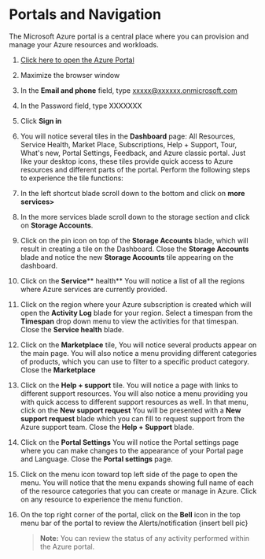 # **Portals and Navigation**

The Microsoft Azure portal is a central place where you can provision and manage your Azure resources and workloads.

1. [Click here to open the Azure Portal](https://portal.azure.com)

2. Maximize the browser window

3. In the **Email and phone** field, type xxxxx@xxxxxx.onmicrosoft.com

4. In the Password field, type XXXXXXX

5. Click **Sign in**

6. You will notice several tiles in the **Dashboard** page: All Resources, Service Health, Market Place, Subscriptions, Help + Support, Tour, What&#39;s new, Portal Settings, Feedback, and Azure classic portal. Just like your desktop icons, these tiles provide quick access to Azure resources and different parts of the portal. Perform the following steps to experience the tile functions:

7. In the left shortcut blade scroll down to the bottom and click on **more services&gt;**

8. In the more services blade scroll down to the storage section and click on **Storage Accounts**.

9. Click on the pin icon on top of the **Storage Accounts** blade, which will result in creating a tile on the Dashboard. Close the **Storage Accounts** blade and notice the new **Storage Accounts** tile appearing on the dashboard.

10. Click on the **Service**** health** You will notice a list of all the regions where Azure services are currently provided.

11. Click on the region where your Azure subscription is created which will open the **Activity Log** blade for your region. Select a timespan from the **Timespan** drop down menu to view the activities for that timespan. Close the **Service health** blade.

12. Click on the **Marketplace** tile, You will notice several products appear on the main page. You will also notice a menu providing different categories of products, which you can use to filter to a specific product category. Close the **Marketplace**

13. Click on the **Help + support** tile. You will notice a page with links to different support resources. You will also notice a menu providing you with quick access to different support resources as well. In that menu, click on the **New support request** You will be presented with a **New support request** blade which you can fill to request support from the Azure support team. Close the **Help + Support** blade.

14. Click on the **Portal Settings** You will notice the Portal settings page where you can make changes to the appearance of your Portal page and Language. Close the **Portal settings** page.

15. Click on the menu icon toward top left side of the page to open the menu. You will notice that the menu expands showing full name of each of the resource categories that you can create or manage in Azure. Click on any resource to experience the menu function.

16. On the top right corner of the portal, click on the **Bell** icon in the top menu bar of the portal to review the Alerts/notification {insert bell pic}

     >**Note:** You can review the status of any activity performed within the Azure portal.

